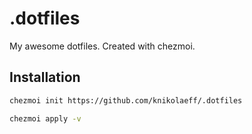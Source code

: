 # .dotfiles
My awesome dotfiles. Created with chezmoi.

## Installation

```bash
chezmoi init https://github.com/knikolaeff/.dotfiles

chezmoi apply -v

```
